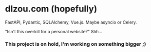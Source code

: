 # dlzou.com (hopefully)

FastAPI, Pydantic, SQLAlchemy, Vue.js. Maybe asyncio or Celery. 

"Isn't this overkill for a personal website?" Shh...

### This project is on hold, I'm working on something bigger ;)
